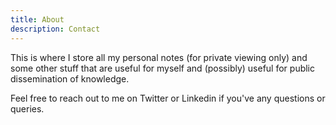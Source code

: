 ```yaml
---
title: About
description: Contact
---
```

 <!-- \[contact-form to="swen.kuh@anu.edu.au"\]\[contact-field label="Name" type="name" required="1" /\]\[contact-field label="Email" type="email" required="1" /\]\[contact-field label="Website" type="url" /\]\[contact-field label="Comment" type="textarea" required="1" /\]\[/contact-form\] -->

This is where I store all my personal notes (for private viewing only) and some other stuff that are useful for myself and (possibly) useful for public dissemination of knowledge.

Feel free to reach out to me on Twitter or Linkedin if you've any questions or queries.
